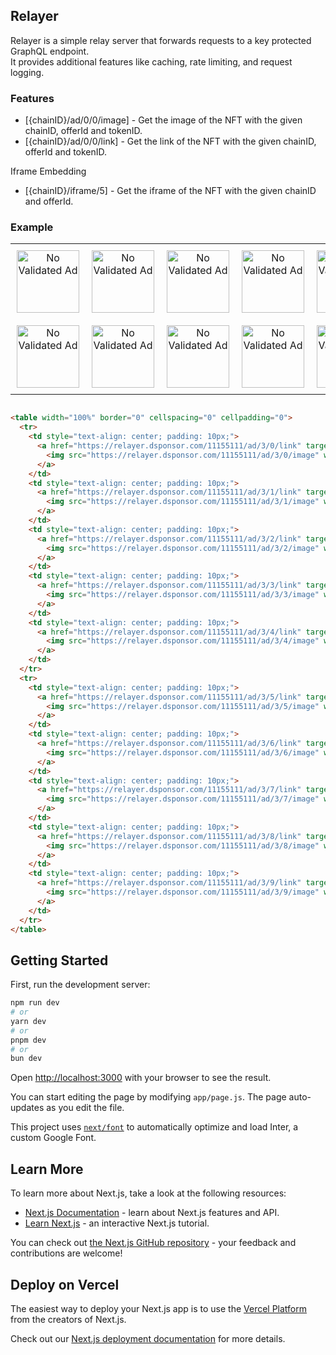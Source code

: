 ## Relayer

Relayer is a simple relay server that forwards requests to a key protected GraphQL endpoint.  
It provides additional features like caching, rate limiting, and request logging.

### Features

- [{chainID}/ad/0/0/image] - Get the image of the NFT with the given chainID, offerId and tokenID.
- [{chainID}/ad/0/0/link] - Get the link of the NFT with the given chainID, offerId and tokenID.

Iframe Embedding

- [{chainID}/iframe/5] - Get the iframe of the NFT with the given chainID and offerId.

### Example

<!-- <table>
    <tr>
        <td>
            <a href="https://relayer.dsponsor.com/11155111/ad/3/0/link">
                <img src="https://relayer.dsponsor.com/11155111/ad/3/0/image" height="50"/>
            </a>
        </td>
        <td>
            <a href="https://relayer.dsponsor.com/11155111/ad/3/1/link">
                <img src="https://relayer.dsponsor.com/11155111/ad/3/1/image" height="50"/>
            </a>     
        </td>
        <td>
            <a href="https://relayer.dsponsor.com/11155111/ad/3/2/link">
                <img src="https://relayer.dsponsor.com/11155111/ad/3/2/image" height="50"/>
            </a>
        </td>
        <td>
            <a href="https://relayer.dsponsor.com/11155111/ad/3/3/link">
                <img src="https://relayer.dsponsor.com/11155111/ad/3/3/image" height="50"/>
            </a>     
        </td>
        <td>
            <a href="https://relayer.dsponsor.com/11155111/ad/3/4/link">
                <img src="https://relayer.dsponsor.com/11155111/ad/3/4/image" height="50"/>
            </a>
        </td>
    </tr>
    <tr>
        <td>
            <a href="https://relayer.dsponsor.com/11155111/ad/3/5/link">
                <img src="https://relayer.dsponsor.com/11155111/ad/3/5/image" height="50"/>
            </a>
        </td>
        <td>
            <a href="https://relayer.dsponsor.com/11155111/ad/3/6/link">
                <img src="https://relayer.dsponsor.com/11155111/ad/3/6/image" height="50"/>
            </a>     
        </td>
        <td>
            <a href="https://relayer.dsponsor.com/11155111/ad/3/7/link">
                <img src="https://relayer.dsponsor.com/11155111/ad/3/7/image" height="50"/>
            </a>
        </td>
        <td>
            <a href="https://relayer.dsponsor.com/11155111/ad/3/8/link">
                <img src="https://relayer.dsponsor.com/11155111/ad/3/8/image" height="50"/>
            </a>     
        </td>
        <td>
            <a href="https://relayer.dsponsor.com/11155111/ad/3/9/link">
                <img src="https://relayer.dsponsor.com/11155111/ad/3/9/image" height="50"/>
            </a>
        </td>
    </tr>
</table> -->

<table width="100%" border="0" cellspacing="0" cellpadding="0">
  <tr>
    <td style="text-align: center; padding: 10px;">
      <a href="https://relayer.dsponsor.com/11155111/ad/3/0/link" target="_blank">
        <img src="https://relayer.dsponsor.com/11155111/ad/3/0/image" width="100" height="100" style="display: block;" alt="No Validated Ad">
      </a>
    </td>
    <td style="text-align: center; padding: 10px;">
      <a href="https://relayer.dsponsor.com/11155111/ad/3/1/link" target="_blank">
        <img src="https://relayer.dsponsor.com/11155111/ad/3/1/image" width="100" height="100" style="display: block;" alt="No Validated Ad">
      </a>
    </td>
    <td style="text-align: center; padding: 10px;">
      <a href="https://relayer.dsponsor.com/11155111/ad/3/2/link" target="_blank">
        <img src="https://relayer.dsponsor.com/11155111/ad/3/2/image" width="100" height="100" style="display: block;" alt="No Validated Ad">
      </a>
    </td>
    <td style="text-align: center; padding: 10px;">
      <a href="https://relayer.dsponsor.com/11155111/ad/3/3/link" target="_blank">
        <img src="https://relayer.dsponsor.com/11155111/ad/3/3/image" width="100" height="100" style="display: block;" alt="No Validated Ad">
      </a>
    </td>
    <td style="text-align: center; padding: 10px;">
      <a href="https://relayer.dsponsor.com/11155111/ad/3/4/link" target="_blank">
        <img src="https://relayer.dsponsor.com/11155111/ad/3/4/image" width="100" height="100" style="display: block;" alt="No Validated Ad">
      </a>
    </td>
  </tr>
  <tr>
    <td style="text-align: center; padding: 10px;">
      <a href="https://relayer.dsponsor.com/11155111/ad/3/5/link" target="_blank">
        <img src="https://relayer.dsponsor.com/11155111/ad/3/5/image" width="100" height="100" style="display: block;" alt="No Validated Ad">
      </a>
    </td>
    <td style="text-align: center; padding: 10px;">
      <a href="https://relayer.dsponsor.com/11155111/ad/3/6/link" target="_blank">
        <img src="https://relayer.dsponsor.com/11155111/ad/3/6/image" width="100" height="100" style="display: block;" alt="No Validated Ad">
      </a>
    </td>
    <td style="text-align: center; padding: 10px;">
      <a href="https://relayer.dsponsor.com/11155111/ad/3/7/link" target="_blank">
        <img src="https://relayer.dsponsor.com/11155111/ad/3/7/image" width="100" height="100" style="display: block;" alt="No Validated Ad">
      </a>
    </td>
    <td style="text-align: center; padding: 10px;">
      <a href="https://relayer.dsponsor.com/11155111/ad/3/8/link" target="_blank">
        <img src="https://relayer.dsponsor.com/11155111/ad/3/8/image" width="100" height="100" style="display: block;" alt="No Validated Ad">
      </a>
    </td>
    <td style="text-align: center; padding: 10px;">
      <a href="https://relayer.dsponsor.com/11155111/ad/3/9/link" target="_blank">
        <img src="https://relayer.dsponsor.com/11155111/ad/3/9/image" width="100" height="100" style="display: block;" alt="No Validated Ad">
      </a>
    </td>
  </tr>
</table>


```html

<table width="100%" border="0" cellspacing="0" cellpadding="0">
  <tr>
    <td style="text-align: center; padding: 10px;">
      <a href="https://relayer.dsponsor.com/11155111/ad/3/0/link" target="_blank">
        <img src="https://relayer.dsponsor.com/11155111/ad/3/0/image" width="100" height="100" style="display: block;" alt="No Validated Ad">
      </a>
    </td>
    <td style="text-align: center; padding: 10px;">
      <a href="https://relayer.dsponsor.com/11155111/ad/3/1/link" target="_blank">
        <img src="https://relayer.dsponsor.com/11155111/ad/3/1/image" width="100" height="100" style="display: block;" alt="No Validated Ad">
      </a>
    </td>
    <td style="text-align: center; padding: 10px;">
      <a href="https://relayer.dsponsor.com/11155111/ad/3/2/link" target="_blank">
        <img src="https://relayer.dsponsor.com/11155111/ad/3/2/image" width="100" height="100" style="display: block;" alt="No Validated Ad">
      </a>
    </td>
    <td style="text-align: center; padding: 10px;">
      <a href="https://relayer.dsponsor.com/11155111/ad/3/3/link" target="_blank">
        <img src="https://relayer.dsponsor.com/11155111/ad/3/3/image" width="100" height="100" style="display: block;" alt="No Validated Ad">
      </a>
    </td>
    <td style="text-align: center; padding: 10px;">
      <a href="https://relayer.dsponsor.com/11155111/ad/3/4/link" target="_blank">
        <img src="https://relayer.dsponsor.com/11155111/ad/3/4/image" width="100" height="100" style="display: block;" alt="No Validated Ad">
      </a>
    </td>
  </tr>
  <tr>
    <td style="text-align: center; padding: 10px;">
      <a href="https://relayer.dsponsor.com/11155111/ad/3/5/link" target="_blank">
        <img src="https://relayer.dsponsor.com/11155111/ad/3/5/image" width="100" height="100" style="display: block;" alt="No Validated Ad">
      </a>
    </td>
    <td style="text-align: center; padding: 10px;">
      <a href="https://relayer.dsponsor.com/11155111/ad/3/6/link" target="_blank">
        <img src="https://relayer.dsponsor.com/11155111/ad/3/6/image" width="100" height="100" style="display: block;" alt="No Validated Ad">
      </a>
    </td>
    <td style="text-align: center; padding: 10px;">
      <a href="https://relayer.dsponsor.com/11155111/ad/3/7/link" target="_blank">
        <img src="https://relayer.dsponsor.com/11155111/ad/3/7/image" width="100" height="100" style="display: block;" alt="No Validated Ad">
      </a>
    </td>
    <td style="text-align: center; padding: 10px;">
      <a href="https://relayer.dsponsor.com/11155111/ad/3/8/link" target="_blank">
        <img src="https://relayer.dsponsor.com/11155111/ad/3/8/image" width="100" height="100" style="display: block;" alt="No Validated Ad">
      </a>
    </td>
    <td style="text-align: center; padding: 10px;">
      <a href="https://relayer.dsponsor.com/11155111/ad/3/9/link" target="_blank">
        <img src="https://relayer.dsponsor.com/11155111/ad/3/9/image" width="100" height="100" style="display: block;" alt="No Validated Ad">
      </a>
    </td>
  </tr>
</table>

```


## Getting Started

First, run the development server:

```bash
npm run dev
# or
yarn dev
# or
pnpm dev
# or
bun dev
```

Open [http://localhost:3000](http://localhost:3000) with your browser to see the result.

You can start editing the page by modifying `app/page.js`. The page auto-updates as you edit the file.

This project uses [`next/font`](https://nextjs.org/docs/basic-features/font-optimization) to automatically optimize and load Inter, a custom Google Font.

## Learn More

To learn more about Next.js, take a look at the following resources:

- [Next.js Documentation](https://nextjs.org/docs) - learn about Next.js features and API.
- [Learn Next.js](https://nextjs.org/learn) - an interactive Next.js tutorial.

You can check out [the Next.js GitHub repository](https://github.com/vercel/next.js/) - your feedback and contributions are welcome!

## Deploy on Vercel

The easiest way to deploy your Next.js app is to use the [Vercel Platform](https://vercel.com/new?utm_medium=default-template&filter=next.js&utm_source=create-next-app&utm_campaign=create-next-app-readme) from the creators of Next.js.

Check out our [Next.js deployment documentation](https://nextjs.org/docs/deployment) for more details.
